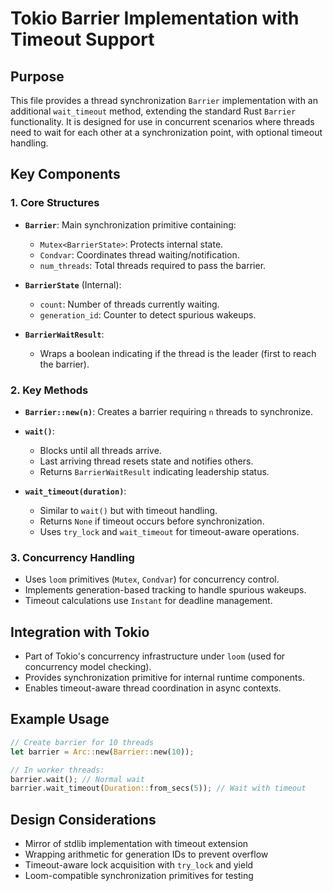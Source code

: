 # Tokio Barrier Implementation with Timeout Support

## Purpose
This file provides a thread synchronization `Barrier` implementation with an additional `wait_timeout` method, extending the standard Rust `Barrier` functionality. It is designed for use in concurrent scenarios where threads need to wait for each other at a synchronization point, with optional timeout handling.

## Key Components

### 1. Core Structures
- **`Barrier`**: Main synchronization primitive containing:
  - `Mutex<BarrierState>`: Protects internal state.
  - `Condvar`: Coordinates thread waiting/notification.
  - `num_threads`: Total threads required to pass the barrier.

- **`BarrierState`** (Internal):
  - `count`: Number of threads currently waiting.
  - `generation_id`: Counter to detect spurious wakeups.

- **`BarrierWaitResult`**:
  - Wraps a boolean indicating if the thread is the leader (first to reach the barrier).

### 2. Key Methods
- **`Barrier::new(n)`**:
  Creates a barrier requiring `n` threads to synchronize.

- **`wait()`**:
  - Blocks until all threads arrive.
  - Last arriving thread resets state and notifies others.
  - Returns `BarrierWaitResult` indicating leadership status.

- **`wait_timeout(duration)`**:
  - Similar to `wait()` but with timeout handling.
  - Returns `None` if timeout occurs before synchronization.
  - Uses `try_lock` and `wait_timeout` for timeout-aware operations.

### 3. Concurrency Handling
- Uses `loom` primitives (`Mutex`, `Condvar`) for concurrency control.
- Implements generation-based tracking to handle spurious wakeups.
- Timeout calculations use `Instant` for deadline management.

## Integration with Tokio
- Part of Tokio's concurrency infrastructure under `loom` (used for concurrency model checking).
- Provides synchronization primitive for internal runtime components.
- Enables timeout-aware thread coordination in async contexts.

## Example Usage
```rust
// Create barrier for 10 threads
let barrier = Arc::new(Barrier::new(10));

// In worker threads:
barrier.wait(); // Normal wait
barrier.wait_timeout(Duration::from_secs(5)); // Wait with timeout
```

## Design Considerations
- Mirror of stdlib implementation with timeout extension
- Wrapping arithmetic for generation IDs to prevent overflow
- Timeout-aware lock acquisition with `try_lock` and yield
- Loom-compatible synchronization primitives for testing
